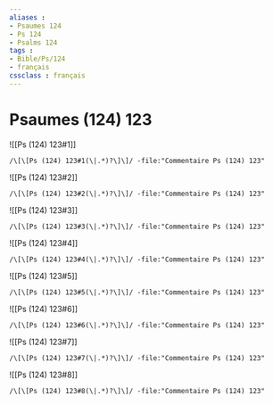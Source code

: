 ```yaml
---
aliases : 
- Psaumes 124
- Ps 124
- Psalms 124
tags : 
- Bible/Ps/124
- français
cssclass : français
---
```


# Psaumes (124) 123

![[Ps (124) 123#1]]

```query
/\[\[Ps (124) 123#1(\|.*)?\]\]/ -file:"Commentaire Ps (124) 123"
```

![[Ps (124) 123#2]]

```query
/\[\[Ps (124) 123#2(\|.*)?\]\]/ -file:"Commentaire Ps (124) 123"
```

![[Ps (124) 123#3]]

```query
/\[\[Ps (124) 123#3(\|.*)?\]\]/ -file:"Commentaire Ps (124) 123"
```

![[Ps (124) 123#4]]

```query
/\[\[Ps (124) 123#4(\|.*)?\]\]/ -file:"Commentaire Ps (124) 123"
```

![[Ps (124) 123#5]]

```query
/\[\[Ps (124) 123#5(\|.*)?\]\]/ -file:"Commentaire Ps (124) 123"
```

![[Ps (124) 123#6]]

```query
/\[\[Ps (124) 123#6(\|.*)?\]\]/ -file:"Commentaire Ps (124) 123"
```

![[Ps (124) 123#7]]

```query
/\[\[Ps (124) 123#7(\|.*)?\]\]/ -file:"Commentaire Ps (124) 123"
```

![[Ps (124) 123#8]]

```query
/\[\[Ps (124) 123#8(\|.*)?\]\]/ -file:"Commentaire Ps (124) 123"
```

